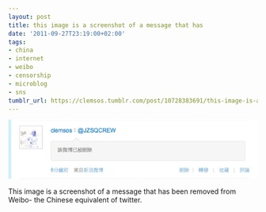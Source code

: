 ```yaml
---
layout: post
title: this image is a screenshot of a message that has
date: '2011-09-27T23:19:00+02:00'
tags:
- china
- internet
- weibo
- censorship
- microblog
- sns
tumblr_url: https://clemsos.tumblr.com/post/10728383691/this-image-is-a-screenshot-of-a-message-that-has
---
```

 ![](/img/tumblr/tumblr_ls6t90Cr8M1qz8xe5o1_640.png)  

This image is a screenshot of a message that has been removed from Weibo- the Chinese equivalent of twitter.

